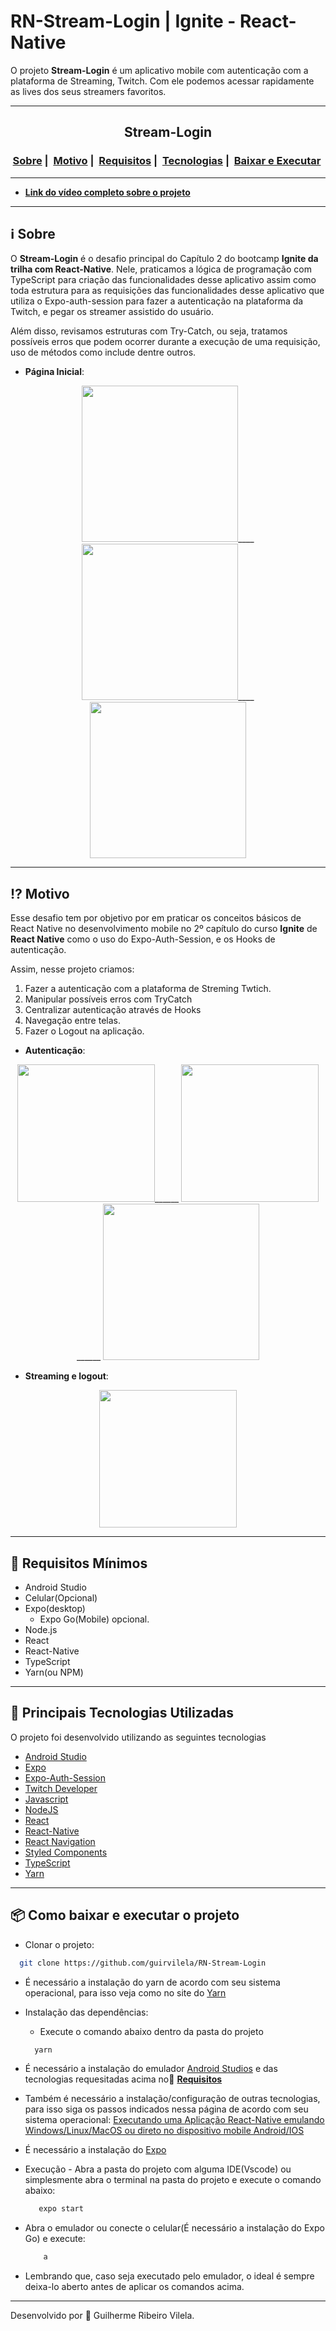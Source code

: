 # RN-Stream-Login | Ignite - React-Native

O projeto **Stream-Login** é um aplicativo mobile com autenticação com a plataforma de Streaming, Twitch. Com ele podemos acessar rapidamente
as lives dos seus streamers favoritos.

---

<h2 align="center">Stream-Login</h2>
<h3 align="center">
  <a href="#information_source-sobre">Sobre</a>&nbsp;|&nbsp;
  <a href="#interrobang-motivo">Motivo</a>&nbsp;|&nbsp;
  <a href="#seedling-requisitos-mínimos">Requisitos</a>&nbsp;|&nbsp;
  <a href="#rocket-tecnologias-utilizadas">Tecnologias</a>&nbsp;|&nbsp;
  <a href="#package-como-baixar-e-executar-o-projeto">Baixar e Executar</a>&nbsp;
</h3>

---

</div>

- [**Link do vídeo completo sobre o projeto**](https://i.imgur.com/bVW9n1U.gif)

---

## :information_source: Sobre

O **Stream-Login** é o desafio principal do Capítulo 2 do bootcamp **Ignite da trilha com React-Native**. Nele, praticamos a lógica de programação com TypeScript para criação das funcionalidades desse aplicativo assim como toda estrutura para as requisições das funcionalidades desse aplicativo que utiliza o Expo-auth-session para fazer a autenticação na plataforma da Twitch, e pegar os streamer assistido do usuário.

Além disso, revisamos estruturas com Try-Catch, ou seja, tratamos possíveis erros que podem ocorrer durante a execução de uma requisição, uso de métodos como include dentre outros.

- **Página Inicial**:

<div align="center" >
  <img src="https://i.imgur.com/iJA1gFq.png" width="250">____<img src="https://i.imgur.com/b0fCZtq.gif" width="250">____<img src="https://i.imgur.com/HGApUsx.png" width="250">
</div>

---

## :interrobang: Motivo

Esse desafio tem por objetivo por em praticar os conceitos básicos de React Native no desenvolvimento mobile no 2º capítulo do curso **Ignite** de **React Native** como o uso do Expo-Auth-Session, e os Hooks de autenticação.

Assim, nesse projeto criamos:

1. Fazer a autenticação com a plataforma de Streming Twtich.
2. Manipular possíveis erros com TryCatch
3. Centralizar autenticação através de Hooks
4. Navegação entre telas.
5. Fazer o Logout na aplicação.

- **Autenticação**:

<div align="center" >
  <img src="https://i.imgur.com/XvwIOt0.png" width="220">______
  <img src="https://i.imgur.com/IbtIT5C.png" width=220>______
  <img src="https://i.imgur.com/HGApUsx.png" width=250>
</div>

- **Streaming e logout**:

<div align="center" >
  <img src="https://i.imgur.com/97DejeT.gif" width=220>
</div>

---

## :seedling: Requisitos Mínimos

- Android Studio
- Celular(Opcional)
- Expo(desktop)
  - Expo Go(Mobile) opcional.
- Node.js
- React
- React-Native
- TypeScript
- Yarn(ou NPM)

---

## :rocket: Principais Tecnologias Utilizadas

O projeto foi desenvolvido utilizando as seguintes tecnologias

- [Android Studio](https://developer.android.com/studio)
- [Expo](https://expo.dev/)
- [Expo-Auth-Session](https://docs.expo.dev/versions/latest/sdk/auth-session)
- [Twitch Developer](https://dev.twitch.tv)
- [Javascript](https://developer.mozilla.org/pt-BR/docs/Web/JavaScript)
- [NodeJS](https://nodejs.org/en/)
- [React](https://pt-br.reactjs.org/)
- [React-Native](https://reactnative.dev/)
- [React Navigation](https://reactnavigation.org/)
- [Styled Components](https://www.styled-components.com/)
- [TypeScript](https://www.typescriptlang.org/)
- [Yarn](https://classic.yarnpkg.com/blog/2017/05/12/introducing-yarn/)

---

## :package: Como baixar e executar o projeto

- Clonar o projeto:

 ```bash
   git clone https://github.com/guirvilela/RN-Stream-Login
  ```
  
- É necessário a instalação do yarn de acordo com seu sistema operacional, para isso veja como no site do [Yarn](https://github.com/guirvilela/RN-SavePass)
- Instalação das dependências:
  - Execute o comando abaixo dentro da pasta do projeto
  
  ```bash
    yarn
  ```
  
- É necessário a instalação do emulador [Android Studios](https://developer.android.com/studio) e das tecnologias requesitadas acima no:seedling: <a href="#seedling-requisitos-mínimos">**Requisitos**</a>
- Também é necessário a instalação/configuração de outras tecnologias, para isso siga os passos indicados nessa página de acordo com seu sistema operacional: [Executando uma Aplicação React-Native emulando Windows/Linux/MacOS ou direto no dispositivo mobile Android/IOS](https://react-native.rocketseat.dev/android/linux)
- É necessário a instalação do [Expo](https://expo.dev/)
- Execução - Abra a pasta do projeto com alguma IDE(Vscode) ou simplesmente abra o terminal na pasta do projeto e execute o comando abaixo:

  ```bash
     expo start
  ```
  
- Abra o emulador ou conecte o celular(É necessário a instalação do Expo Go) e execute:

  ```bash
      a
  ```
  
- Lembrando que, caso seja executado pelo emulador, o ideal é sempre deixa-lo aberto antes de aplicar os comandos acima.

---

Desenvolvido por :star2: Guilherme Ribeiro Vilela.
